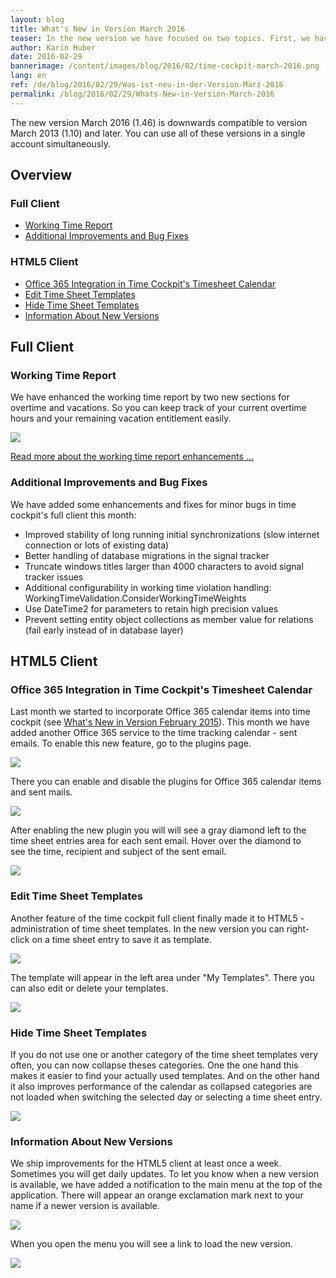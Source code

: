 ```yaml
---
layout: blog
title: What's New in Version March 2016
teaser: In the new version we have focused on two topics. First, we have improved the working time report by adding overtime and remaining vacation entitlement. Second, we have extended the Office 365 integration with the HTML5 time sheet calendar by sent emails.
author: Karin Huber
date: 2016-02-29
bannerimage: /content/images/blog/2016/02/time-cockpit-march-2016.png
lang: en
ref: /de/blog/2016/02/29/Was-ist-neu-in-der-Version-März-2016
permalink: /blog/2016/02/29/Whats-New-in-Version-March-2016
---
```


<p xmlns="http://www.w3.org/1999/xhtml">The new version March 2016 (1.46) is downwards compatible to version March 2013 (1.10) and later. You can use all of these versions in a single account simultaneously.</p><h2 xmlns="http://www.w3.org/1999/xhtml">Overview</h2><h3 xmlns="http://www.w3.org/1999/xhtml">Full Client</h3><ul xmlns="http://www.w3.org/1999/xhtml">
  <li>
    <a href="#working-time-report">Working Time Report</a>
  </li>
  <li>
    <a href="#additional-improvements">Additional Improvements and Bug Fixes</a>
  </li>
</ul><h3 xmlns="http://www.w3.org/1999/xhtml">HTML5 Client</h3><ul xmlns="http://www.w3.org/1999/xhtml">
  <li>
    <a href="#sent-emails">Office 365 Integration in Time Cockpit's Timesheet Calendar</a>
  </li>
  <li>
    <a href="#edit-timesheet-templates">Edit Time Sheet Templates</a>
  </li>
  <li>
    <a href="#hide-timesheet-templates">Hide Time Sheet Templates</a>
  </li>
  <li>
    <a href="#new-versions">Information About New Versions</a>
  </li>
</ul><h2 xmlns="http://www.w3.org/1999/xhtml">Full Client</h2><h3 xmlns="http://www.w3.org/1999/xhtml">
  <a id="working-time-report" name="working-time-report" class="mce-item-anchor"></a>Working Time Report</h3><p xmlns="http://www.w3.org/1999/xhtml">We have enhanced the working time report by two new sections for overtime and vacations. So you can keep track of your current overtime hours and your remaining vacation entitlement easily.</p><p xmlns="http://www.w3.org/1999/xhtml">
  <img src="{{site.baseurl}}/content/images/blog/2016/02/time-report-overtime-vacation.png" />
</p><p xmlns="http://www.w3.org/1999/xhtml">
  <a href="~/blog/2016/02/29/Time-Report-With-Overtime-and-Vacation-Entitlement">Read more about the working time report enhancements ...</a>
</p><h3 xmlns="http://www.w3.org/1999/xhtml">
  <a id="additional-improvements" name="additional-improvements" class="mce-item-anchor"></a>Additional Improvements and Bug Fixes
<br /></h3><p xmlns="http://www.w3.org/1999/xhtml">We have added some enhancements and fixes for minor bugs in time cockpit's full client this month:</p><ul xmlns="http://www.w3.org/1999/xhtml">
  <li>Improved stability of long running initial synchronizations (slow internet connection or lots of existing data)</li>
  <li>Better handling of database migrations in the signal tracker</li>
  <li>Truncate windows titles larger than 4000 characters to avoid signal tracker issues</li>
  <li>Additional configurability in working time violation handling: WorkingTimeValidation.ConsiderWorkingTimeWeights</li>
  <li>Use DateTime2 for parameters to retain high precision values</li>
  <li>Prevent setting entity object collections as member value for relations (fail early instead of in database layer)</li>
</ul><h2 xmlns="http://www.w3.org/1999/xhtml">HTML5 Client</h2><h3 xmlns="http://www.w3.org/1999/xhtml">
  <a id="sent-emails" name="sent-emails" class="mce-item-anchor"></a>Office 365 Integration in Time Cockpit's Timesheet Calendar
<br /></h3><p xmlns="http://www.w3.org/1999/xhtml">Last month we started to incorporate Office 365 calendar items into time cockpit (see <a href="~/blog/2016/01/31/Whats-New-in-Version-February-2016">What's New in Version February 2015</a>). This month we have added another Office 365 service to the time tracking calendar - sent emails. To enable this new feature, go to the plugins page.</p><p xmlns="http://www.w3.org/1999/xhtml">
  <img src="{{site.baseurl}}/content/images/blog/2016/02/time-cockpit-plugins.png" />
</p><p xmlns="http://www.w3.org/1999/xhtml">There you can enable and disable the plugins for Office 365 calendar items and sent mails.</p><p xmlns="http://www.w3.org/1999/xhtml">
  <img src="{{site.baseurl}}/content/images/blog/2016/02/time-cockpit-enable-plugins.png" />
</p><p xmlns="http://www.w3.org/1999/xhtml">After enabling the new plugin you will will see a gray diamond left to the time sheet entries area for each sent email. Hover over the diamond to see the time, recipient and subject of the sent email.<br /></p><p xmlns="http://www.w3.org/1999/xhtml">
  <img src="{{site.baseurl}}/content/images/blog/2016/02/time-tracking-calendar-with-office365-items.png" />
</p><h3 xmlns="http://www.w3.org/1999/xhtml">
  <a id="edit-timesheet-templates" name="edit-timesheet-templates" class="mce-item-anchor"></a>Edit Time Sheet Templates
<br /></h3><p xmlns="http://www.w3.org/1999/xhtml">Another feature of the time cockpit full client finally made it to HTML5 - administration of time sheet templates. In the new version you can right-click on a time sheet entry to save it as template.</p><p xmlns="http://www.w3.org/1999/xhtml">
  <img src="{{site.baseurl}}/content/images/blog/2016/02/save-time-sheet-entry-as-template.png" />
</p><p xmlns="http://www.w3.org/1999/xhtml">The template will appear in the left area under "My Templates". There you can also edit or delete your templates.<br /></p><p xmlns="http://www.w3.org/1999/xhtml">
  <img src="{{site.baseurl}}/content/images/blog/2016/02/edit-or-remove-time-sheet-templates.png" />
</p><h3 xmlns="http://www.w3.org/1999/xhtml">
  <a id="hide-timesheet-templates" name="hide-timesheet-templates" class="mce-item-anchor"></a>Hide Time Sheet Templates</h3><p xmlns="http://www.w3.org/1999/xhtml">If you do not use one or another category of the time sheet templates very often, you can now collapse theses categories. One the one hand this makes it easier to find your actually used templates. And on the other hand it also improves performance of the calendar as collapsed categories are not loaded when switching the selected day or selecting a time sheet entry.</p><p xmlns="http://www.w3.org/1999/xhtml">
  <img src="{{site.baseurl}}/content/images/blog/2016/02/collapse-time-sheet-templates.png" />
</p><h3 xmlns="http://www.w3.org/1999/xhtml">
  <a id="new-versions" name="new-versions" class="mce-item-anchor"></a>Information About New Versions</h3><p xmlns="http://www.w3.org/1999/xhtml">We ship improvements for the HTML5 client at least once a week. Sometimes you will get daily updates. To let you know when a new version is available, we have added a notification to the main menu at the top of the application. There will appear an orange exclamation mark next to your name if a newer version is available.</p><p xmlns="http://www.w3.org/1999/xhtml">
  <img src="{{site.baseurl}}/content/images/blog/2016/02/new-version-menu.png" />
</p><p xmlns="http://www.w3.org/1999/xhtml">When you open the menu you will see a link to load the new version.<br /></p><p xmlns="http://www.w3.org/1999/xhtml">
  <img src="{{site.baseurl}}/content/images/blog/2016/02/new-version-menu-expanded.png" />
</p>